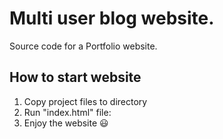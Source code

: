 # Multi user blog website.
Source code for a Portfolio website.

## How to start website
1. Copy project files to directory
2. Run "index.html" file:
3. Enjoy the website :smiley: